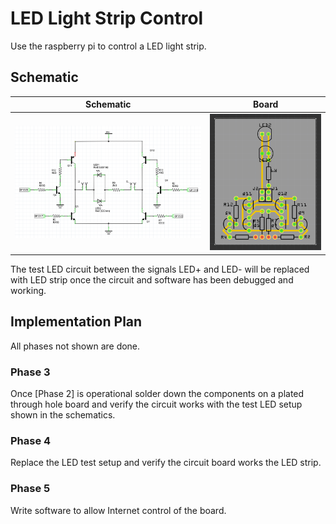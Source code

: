 # LED Light Strip Control

Use the raspberry pi to control a LED light strip.

## Schematic

| Schematic | Board |
| --- | --- |
| ![](images/schematic.png) | ![](images/perfboard.png) |

The test LED circuit between the signals LED+ and LED- will be replaced
with LED strip once the circuit and software has been debugged and working.

## Implementation Plan

All phases not shown are done.

### Phase 3

Once [Phase 2] is operational solder down the components on a plated through
hole board and verify the circuit works with the test LED setup shown in the
schematics.

### Phase 4

Replace the LED test setup and verify the circuit board works the LED strip.

### Phase 5

Write software to allow Internet control of the board.
